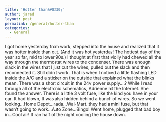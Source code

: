 ```yaml
---
title: 'Hotter than&#8230;'
author: jared
layout: post
permalink: /general/hotter-than
categories:
  - General
---
```

I got home yesterday from work, stepped into the house and realized that it was hotter inside than out. (And it was hot yesterday! The hottest day of the year so far, mid to lower 90s.) I thought at first that Molly had chewed all the way through the thermostat wires to the condenser. There was enough slack in the wires that I just cut the wires, pulled out the slack and then reconnected it. Still didn&#8217;t work. That is when I noticed a little flashing LED inside the A/C and a sticker on the outside that explained what the blinks mean. There was a short circuit in the 24v power supply&#8230;.? While I read through all of the electronic schematics, Adrienne hit the Internet. She found the answer. There is a little 3 volt fuse, like the kind you have in your car. It had blown, It was also hidden behind a bunch of wires. So we went looking&#8230;Home Depot&#8230;nada&#8230;Wal-Mart..they had a mini fuse, but that wasn&#8217;t going to work&#8230;Auto Zone&#8230;Bingo! Went home, plugged that bad boy in&#8230;Cool air! It ran half of the night cooling the house down.